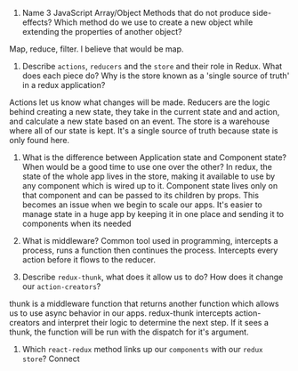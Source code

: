 1.  Name 3 JavaScript Array/Object Methods that do not produce side-effects? Which method do we use to create a new object while extending the properties of another object?

Map, reduce, filter. I believe that would be map.

1.  Describe `actions`, `reducers` and the `store` and their role in Redux. What does each piece do? Why is the store known as a 'single source of truth' in a redux application?

Actions let us know what changes will be made. Reducers are the logic behind creating a new state, they take in the current state and and action, and calculate a new state based on an event. The store is a warehouse where all of our state is kept. It's a single source of truth because state is only found here.

1.  What is the difference between Application state and Component state? When would be a good time to use one over the other?
    In redux, the state of the whole app lives in the store, making it available to use by any component which is wired up to it. Component state lives only on that component and can be passed to its children by props. This becomes an issue when we begin to scale our apps. It's easier to manage state in a huge app by keeping it in one place and sending it to components when its needed

1.  What is middleware?
    Common tool used in programming, intercepts a process, runs a function then continues the process. Intercepts every action before it flows to the reducer.

1.  Describe `redux-thunk`, what does it allow us to do? How does it change our `action-creators`?

thunk is a middleware function that returns another function which allows us to use async behavior in our apps. redux-thunk intercepts action-creators and interpret their logic to determine the next step. If it sees a thunk, the function will be run with the dispatch for it's argument.

1.  Which `react-redux` method links up our `components` with our `redux store`?
    Connect
